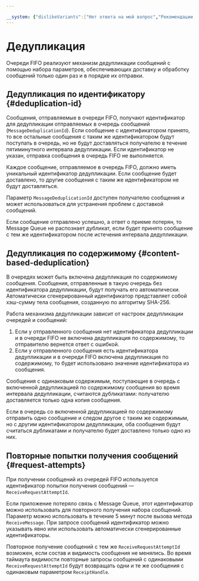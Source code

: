 ```yaml
---

__system: {"dislikeVariants":["Нет ответа на мой вопрос","Рекомендации не помогли","Содержание не соответсвует заголовку","Другое"]}
---
```

# Дедупликация

Очереди FIFO реализуют механизм дедупликации сообщений с помощью набора параметров, обеспечивающих доставку и обработку сообщений только один раз и в порядке их отправки.

## Дедупликация по идентификатору {#deduplication-id}

Сообщения, отправляемые в очереди FIFO, получают идентификатор для дедупликации отправляемых в очередь сообщений (`MessageDeduplicationId`). Если сообщение с идентификатором принято, то все остальные сообщения с таким же идентификатором будут поступать в очередь, но не будут доставляться получателю в течение пятиминутного интервала дедупликации. Если идентификатор не указан, отправка сообщения в очередь FIFO не выполняется. 

Каждое сообщение, отправляемое в очередь FIFO, должно иметь уникальный идентификатор дедупликации. Если сообщение будет доставлено, то другие сообщения с таким же идентификатором не будут доставляться. 

Параметр `MessageDeduplicationId` доступен получателю сообщения и может использоваться для устранения проблем с доставкой сообщений. 

Если сообщение отправлено успешно, а ответ о приеме потерян, то Message Queue не распознает дубликат, если будет принято сообщение с тем же идентификатором после истечения интервала дедупликации.

## Дедупликация по содержимому {#content-based-deduplication}

В очередях может быть включена дедупликация по содержимому сообщения. Сообщения, отправленные в такую очередь без идентификатора дедупликации, будут получать его автоматически. Автоматически сгенерированный идентификатор представляет собой хэш-сумму тела сообщения, созданную по алгоритму SHA-256. 

Работа механизма дедупликации зависит от настроек дедупликации очередей и сообщений:

1. Если у отправленного сообщения нет идентификатора дедупликации и в очереди FIFO не включена дедупликация по содержимому, то отправителю вернется ответ с ошибкой. 
1. Если у отправленного сообщения есть идентификатора дедупликации и в очереди FIFO включена дедупликация по содержимому, то будет использовано значение идентификатора из сообщения. 

Сообщения с одинаковым содержимым, поступающие в очередь с включенной дедупликацией по содержимому сообщения во время интервала дедупликации, считаются дубликатами: получателю доставляется только одна копия сообщения.

Если в очередь со включенной дедупликацией по содержимому отправить одно сообщение и следом другое с таким же содержимым, но с другим идентификатором дедупликации, оба сообщения будут считаться дубликатами и получателю будет доставлено только одно из них. 

## Повторные попытки получения сообщений {#request-attempts}

При получении сообщений из очередей FIFO используется идентификатор попытки получения сообщений — `ReceiveRequestAttemptId`. 

Если приложение потеряло связь с Message Queue, этот идентификатор можно использовать для повторного получения набора сообщений. Параметр можно использовать в течение 5 минут после вызова метода `ReceiveMessage`. При запросе сообщений идентификатор можно указывать явно или использовать автоматически сгенерированные идентификаторы.

Повторное получение сообщений с тем же `ReceiveRequestAttemptId` возможен, если состав и видимость сообщения не менялись. Во время таймаута видимости повторные запросы сообщений с одинаковыми `ReceiveRequestAttemptId` будут возвращать одни и те же сообщения с одинаковым параметром `ReceiptHandle`.